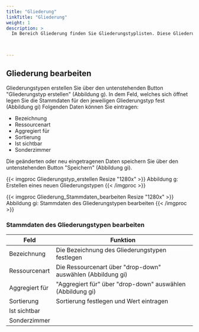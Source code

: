 ```yaml
---
title: "Gliederung"
linkTitle: "Gliederung"
weight: 1
description: >
  Im Bereich Gliederung finden Sie Gliederungstyplisten. Diese Gliederungstypen können Sie einsehen, ändern und erstellen.  
 


---
```

## Gliederung bearbeiten 
Gliederungstypen erstellen Sie über den untenstehenden Button "Gliederungstyp erstellen" (Abbildung g). In dem Feld, welches sich öffnet legen Sie die Stammdaten für den jeweiligen Gliederungstyp fest (Abbildung gi)
Folgenden Daten können Sie eintragen: 
* Bezeichnung
* Ressourcenart
* Aggregiert für
* Sortierung
* Ist sichtbar
* Sonderzimmer

Die geänderten oder neu eingetragenen Daten speichern Sie über den untenstehenden Button "Speichern" (Abbildung gi).


{{< imgproc Gliederungstyp_erstellen Resize "1280x" >}}
Abbildung g: Erstellen eines neuen Gliederungstypen
{{< /imgproc >}}

{{< imgproc Gliederung_Stammdaten_bearbeiten Resize "1280x" >}}
Abbildung gi: Stammdaten des Gliederungstypen bearbeiten
{{< /imgproc >}}

### Stammdaten des Gliederungstypen bearbeiten
| Feld         | Funktion         | 
| ------------- |-------------  | 
| Bezeichnung        | Die Bezeichnung des Gliederungstypen festlegen | 
| Ressourcenart   | Die Ressourcenart über "drop-down" auswählen (Abbildung gi)    |  
| Aggregiert für  | "Aggregiert für" über  "drop-down" auswählen (Abbildung gi)    |  
| Sortierung  |  Sortierung festlegen und Wert eintragen    |  
| Ist sichtbar    |   |  
| Sonderzimmer   |   |  



